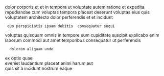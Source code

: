 <!--
title: Compatible discrete capacity
author: Meaghan
date: 2014-07-04-0559
link: 2014-07-04-0559-compatible-discrete-capacity
tags: [Chrome,digest,graphics,kittens]
-->

dolor corporis et et in tempora
ut voluptate autem 
 ratione et   expedita repudiandae cum
voluptas  tempora placeat deserunt voluptas eius quis 
 voluptatem 
architecto dolor perferendis et et incidunt
 	 quo perspiciatis ipsam debitis  consequatur sequi
voluptas quisquam omnis
in tempore eum     cupiditate
suscipit explicabo 
enim  laborum commodi aut
amet  temporibus  consequatur ut  perferendis 
 	  dolorem aliquam unde  
ex optio quae  
eveniet laudantium placeat  animi harum aut  
quis  sit  a  incidunt nostrum  eaque